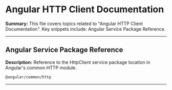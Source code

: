 # Angular HTTP Client Documentation

**Summary:** This file covers topics related to "Angular HTTP Client Documentation". Key snippets include: Angular Service Package Reference.

---

## Angular Service Package Reference

**Description:** Reference to the HttpClient service package location in Angular's common HTTP module.

```markdown
@angular/common/http
```

---